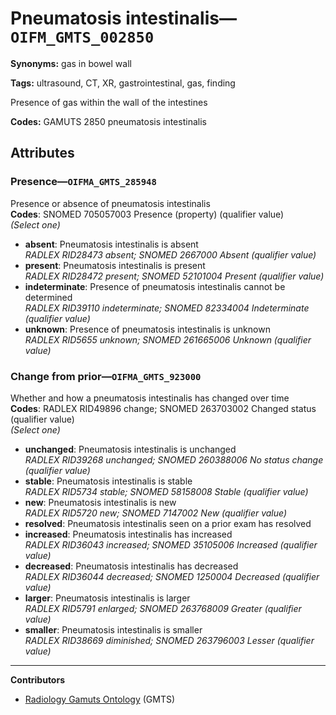 # Pneumatosis intestinalis—`OIFM_GMTS_002850`

**Synonyms:** gas in bowel wall

**Tags:** ultrasound, CT, XR, gastrointestinal, gas, finding

Presence of gas within the wall of the intestines

**Codes:** GAMUTS 2850 pneumatosis intestinalis

## Attributes

### Presence—`OIFMA_GMTS_285948`

Presence or absence of pneumatosis intestinalis  
**Codes**: SNOMED 705057003 Presence (property) (qualifier value)  
*(Select one)*

- **absent**: Pneumatosis intestinalis is absent  
_RADLEX RID28473 absent; SNOMED 2667000 Absent (qualifier value)_
- **present**: Pneumatosis intestinalis is present  
_RADLEX RID28472 present; SNOMED 52101004 Present (qualifier value)_
- **indeterminate**: Presence of pneumatosis intestinalis cannot be determined  
_RADLEX RID39110 indeterminate; SNOMED 82334004 Indeterminate (qualifier value)_
- **unknown**: Presence of pneumatosis intestinalis is unknown  
_RADLEX RID5655 unknown; SNOMED 261665006 Unknown (qualifier value)_

### Change from prior—`OIFMA_GMTS_923000`

Whether and how a pneumatosis intestinalis has changed over time  
**Codes**: RADLEX RID49896 change; SNOMED 263703002 Changed status (qualifier value)  
*(Select one)*

- **unchanged**: Pneumatosis intestinalis is unchanged  
_RADLEX RID39268 unchanged; SNOMED 260388006 No status change (qualifier value)_
- **stable**: Pneumatosis intestinalis is stable  
_RADLEX RID5734 stable; SNOMED 58158008 Stable (qualifier value)_
- **new**: Pneumatosis intestinalis is new  
_RADLEX RID5720 new; SNOMED 7147002 New (qualifier value)_
- **resolved**: Pneumatosis intestinalis seen on a prior exam has resolved  
- **increased**: Pneumatosis intestinalis has increased  
_RADLEX RID36043 increased; SNOMED 35105006 Increased (qualifier value)_
- **decreased**: Pneumatosis intestinalis has decreased  
_RADLEX RID36044 decreased; SNOMED 1250004 Decreased (qualifier value)_
- **larger**: Pneumatosis intestinalis is larger  
_RADLEX RID5791 enlarged; SNOMED 263768009 Greater (qualifier value)_
- **smaller**: Pneumatosis intestinalis is smaller  
_RADLEX RID38669 diminished; SNOMED 263796003 Lesser (qualifier value)_

---

**Contributors**

- [Radiology Gamuts Ontology](https://gamuts.net/) (GMTS)